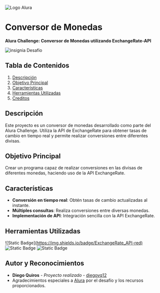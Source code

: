 ![Logo Alura](https://media.licdn.com/dms/image/D5622AQGs6LsoRCsSmQ/feedshare-shrink_2048_1536/0/1682569167851?e=2147483647&v=beta&t=5DzfeL6KOhq_-woBzBhB5BNCBmUvIbkQZgmtI33OcCs)

# Conversor de Monedas
**Alura Challenge: Conversor de Monedas utilizando ExchangeRate-API**

![insignia Desafio](Badge-Conversor.png)

## Tabla de Contenidos
1. [Descripción](#descripción)
2. [Objetivo Principal](#objetivo-principal)
3. [Características](#características)
4. [Herramientas Utilizadas](#herramientas-utilizadas)
5. [Creditos](#Autor-y-Reconocimientos)

## Descripción
Este proyecto es un conversor de monedas desarrollado como parte del Alura Challenge. Utiliza la API de ExchangeRate para obtener tasas de cambio en tiempo real y permite realizar conversiones entre diferentes divisas.

## Objetivo Principal
Crear un programa capaz de realizar conversiones en las divisas de diferentes monedas, haciendo uso de la API ExchangeRate.

## Características
- **Conversión en tiempo real**: Obtén tasas de cambio actualizadas al instante.
- **Múltiples consultas**: Realiza conversiones entre diversas monedas.
- **Implementación de API**: Integración sencilla con la API ExchangeRate.

## Herramientas Utilizadas
![Static Badge][(https://img.shields.io/badge/ExchangeRate_API-red)](https://shields.io/badge/JavaScript-F7DF1E?logo=JavaScript&logoColor=000&style=flat-square)
![Static Badge](https://img.shields.io/badge/Gson_2.11.0-blue)
![Static Badge](https://img.shields.io/badge/Java_17-orange)

## Autor y Reconocimientos
- **Diego Quiros** - *Proyecto realizado* - [diegovq12](https://github.com/diegovq12)
- Agradecimientos especiales a [Alura](https://www.alura.com.br) por el desafío y los recursos proporcionados.
